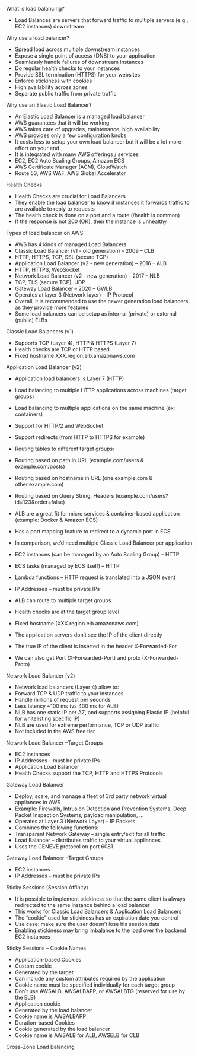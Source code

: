 What is load balancing?
- Load Balances are servers that forward traffic to multiple
servers (e.g., EC2 instances) downstream

Why use a load balancer?
- Spread load across multiple downstream instances
- Expose a single point of access (DNS) to your application
- Seamlessly handle failures of downstream instances
- Do regular health checks to your instances
- Provide SSL termination (HTTPS) for your websites
- Enforce stickiness with cookies
- High availability across zones
- Separate public traffic from private traffic

Why use an Elastic Load Balancer?
- An Elastic Load Balancer is a managed load balancer
- AWS guarantees that it will be working
- AWS takes care of upgrades, maintenance, high availability
- AWS provides only a few configuration knobs
- It costs less to setup your own load balancer but it will be a lot more effort
  on your end
- It is integrated with many AWS offerings / services
- EC2, EC2 Auto Scaling Groups, Amazon ECS
- AWS Certificate Manager (ACM), CloudWatch
- Route 53, AWS WAF, AWS Global Accelerator

Health Checks
- Health Checks are crucial for Load Balancers
- They enable the load balancer to know if instances it forwards traffic to
  are available to reply to requests
- The health check is done on a port and a route (/health is common)
- If the response is not 200 (OK), then the instance is unhealthy

Types of load balancer on AWS
- AWS has 4 kinds of managed Load Balancers
- Classic Load Balancer (v1 - old generation) – 2009 – CLB
- HTTP, HTTPS, TCP, SSL (secure TCP)
- Application Load Balancer (v2 - new generation) – 2016 – ALB
- HTTP, HTTPS, WebSocket
- Network Load Balancer (v2 - new generation) – 2017 – NLB
- TCP, TLS (secure TCP), UDP
- Gateway Load Balancer – 2020 – GWLB
- Operates at layer 3 (Network layer) – IP Protocol
- Overall, it is recommended to use the newer generation load balancers as they
  provide more features
- Some load balancers can be setup as internal (private) or external (public) ELBs


Classic Load Balancers (v1)
- Supports TCP (Layer 4), HTTP &
HTTPS (Layer 7)
- Health checks are TCP or HTTP
based
- Fixed hostname
XXX.region.elb.amazonaws.com

Application Load Balancer (v2)
- Application load balancers is Layer 7 (HTTP)
- Load balancing to multiple HTTP applications across machines
(target groups)
- Load balancing to multiple applications on the same machine
(ex: containers)
- Support for HTTP/2 and WebSocket
- Support redirects (from HTTP to HTTPS for example)
- Routing tables to different target groups:
- Routing based on path in URL (example.com/users & example.com/posts)
- Routing based on hostname in URL (one.example.com & other.example.com)
- Routing based on Query String, Headers
(example.com/users?id=123&order=false)
- ALB are a great fit for micro services & container-based application
(example: Docker & Amazon ECS)
- Has a port mapping feature to redirect to a dynamic port in ECS
- In comparison, we’d need multiple Classic Load Balancer per application
- EC2 instances (can be managed by an Auto Scaling Group) – HTTP
- ECS tasks (managed by ECS itself) – HTTP
- Lambda functions – HTTP request is translated into a JSON event
- IP Addresses – must be private IPs
- ALB can route to multiple target groups
- Health checks are at the target group level

- Fixed hostname (XXX.region.elb.amazonaws.com)
- The application servers don’t see the IP of the client directly
- The true IP of the client is inserted in the header X-Forwarded-For
- We can also get Port (X-Forwarded-Port) and proto (X-Forwarded-Proto)

Network Load Balancer (v2)
- Network load balancers (Layer 4) allow to:
- Forward TCP & UDP traffic to your instances
- Handle millions of request per seconds
- Less latency ~100 ms (vs 400 ms for ALB)
- NLB has one static IP per AZ, and supports assigning Elastic IP
(helpful for whitelisting specific IP)
- NLB are used for extreme performance, TCP or UDP traffic
- Not included in the AWS free tier

Network Load Balancer –Target Groups
- EC2 instances
- IP Addresses – must be private IPs
- Application Load Balancer
- Health Checks support the TCP, HTTP and HTTPS Protocols


Gateway Load Balancer
- Deploy, scale, and manage a fleet of 3rd party network virtual appliances in AWS
- Example: Firewalls, Intrusion Detection and
Prevention Systems, Deep Packet Inspection
Systems, payload manipulation, …
- Operates at Layer 3 (Network Layer) – IP
Packets
- Combines the following functions:
- Transparent Network Gateway – single entry/exit for all traffic
- Load Balancer – distributes traffic to your virtual appliances
- Uses the GENEVE protocol on port 6081

Gateway Load Balancer –Target Groups
- EC2 instances
- IP Addresses – must be private IPs


Sticky Sessions (Session Affinity)
- It is possible to implement stickiness so that the
same client is always redirected to the same
instance behind a load balancer
- This works for Classic Load Balancers &
Application Load Balancers
- The “cookie” used for stickiness has an
expiration date you control
- Use case: make sure the user doesn’t lose his
session data
- Enabling stickiness may bring imbalance to the
load over the backend EC2 instances

Sticky Sessions – Cookie Names
- Application-based Cookies
- Custom cookie
- Generated by the target
- Can include any custom attributes required by the application
- Cookie name must be specified individually for each target group
- Don’t use AWSALB, AWSALBAPP, or AWSALBTG (reserved for use by the ELB)
- Application cookie
- Generated by the load balancer
- Cookie name is AWSALBAPP
- Duration-based Cookies
- Cookie generated by the load balancer
- Cookie name is AWSALB for ALB, AWSELB for CLB


Cross-Zone Load Balancing



